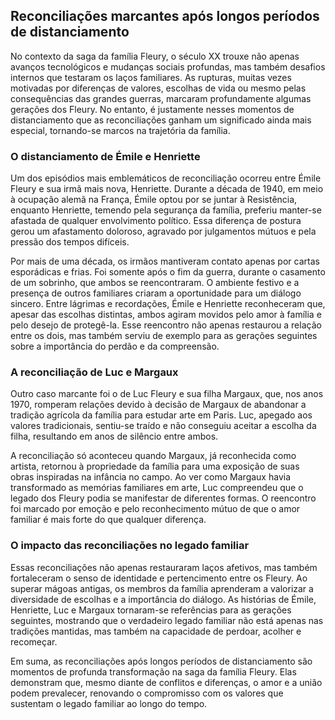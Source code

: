 
## Reconciliações marcantes após longos períodos de distanciamento

No contexto da saga da família Fleury, o século XX trouxe não apenas avanços tecnológicos e mudanças sociais profundas, mas também desafios internos que testaram os laços familiares. As rupturas, muitas vezes motivadas por diferenças de valores, escolhas de vida ou mesmo pelas consequências das grandes guerras, marcaram profundamente algumas gerações dos Fleury. No entanto, é justamente nesses momentos de distanciamento que as reconciliações ganham um significado ainda mais especial, tornando-se marcos na trajetória da família.

### O distanciamento de Émile e Henriette

Um dos episódios mais emblemáticos de reconciliação ocorreu entre Émile Fleury e sua irmã mais nova, Henriette. Durante a década de 1940, em meio à ocupação alemã na França, Émile optou por se juntar à Resistência, enquanto Henriette, temendo pela segurança da família, preferiu manter-se afastada de qualquer envolvimento político. Essa diferença de postura gerou um afastamento doloroso, agravado por julgamentos mútuos e pela pressão dos tempos difíceis.

Por mais de uma década, os irmãos mantiveram contato apenas por cartas esporádicas e frias. Foi somente após o fim da guerra, durante o casamento de um sobrinho, que ambos se reencontraram. O ambiente festivo e a presença de outros familiares criaram a oportunidade para um diálogo sincero. Entre lágrimas e recordações, Émile e Henriette reconheceram que, apesar das escolhas distintas, ambos agiram movidos pelo amor à família e pelo desejo de protegê-la. Esse reencontro não apenas restaurou a relação entre os dois, mas também serviu de exemplo para as gerações seguintes sobre a importância do perdão e da compreensão.

### A reconciliação de Luc e Margaux

Outro caso marcante foi o de Luc Fleury e sua filha Margaux, que, nos anos 1970, romperam relações devido à decisão de Margaux de abandonar a tradição agrícola da família para estudar arte em Paris. Luc, apegado aos valores tradicionais, sentiu-se traído e não conseguiu aceitar a escolha da filha, resultando em anos de silêncio entre ambos.

A reconciliação só aconteceu quando Margaux, já reconhecida como artista, retornou à propriedade da família para uma exposição de suas obras inspiradas na infância no campo. Ao ver como Margaux havia transformado as memórias familiares em arte, Luc compreendeu que o legado dos Fleury podia se manifestar de diferentes formas. O reencontro foi marcado por emoção e pelo reconhecimento mútuo de que o amor familiar é mais forte do que qualquer diferença.

### O impacto das reconciliações no legado familiar

Essas reconciliações não apenas restauraram laços afetivos, mas também fortaleceram o senso de identidade e pertencimento entre os Fleury. Ao superar mágoas antigas, os membros da família aprenderam a valorizar a diversidade de escolhas e a importância do diálogo. As histórias de Émile, Henriette, Luc e Margaux tornaram-se referências para as gerações seguintes, mostrando que o verdadeiro legado familiar não está apenas nas tradições mantidas, mas também na capacidade de perdoar, acolher e recomeçar.

Em suma, as reconciliações após longos períodos de distanciamento são momentos de profunda transformação na saga da família Fleury. Elas demonstram que, mesmo diante de conflitos e diferenças, o amor e a união podem prevalecer, renovando o compromisso com os valores que sustentam o legado familiar ao longo do tempo.
```
